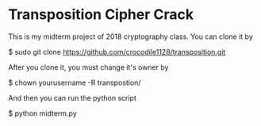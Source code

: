 # Transposition Cipher Crack
This is my midterm project of 2018 cryptography class.
You can clone it by
  
  $ sudo git clone https://github.com/crocodile1128/transposition.git
  
After you clone it, you must change it's owner by
  
  $ chown yourusername -R transpostion/

And then you can run the python script

  $ python midterm.py

